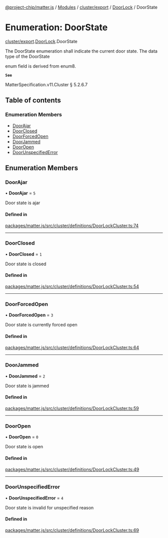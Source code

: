 [@project-chip/matter.js](../README.md) / [Modules](../modules.md) / [cluster/export](../modules/cluster_export.md) / [DoorLock](../modules/cluster_export.DoorLock.md) / DoorState

# Enumeration: DoorState

[cluster/export](../modules/cluster_export.md).[DoorLock](../modules/cluster_export.DoorLock.md).DoorState

The DoorState enumeration shall indicate the current door state. The data type of the DoorState

enum field is derived from enum8.

**`See`**

MatterSpecification.v11.Cluster § 5.2.6.7

## Table of contents

### Enumeration Members

- [DoorAjar](cluster_export.DoorLock.DoorState.md#doorajar)
- [DoorClosed](cluster_export.DoorLock.DoorState.md#doorclosed)
- [DoorForcedOpen](cluster_export.DoorLock.DoorState.md#doorforcedopen)
- [DoorJammed](cluster_export.DoorLock.DoorState.md#doorjammed)
- [DoorOpen](cluster_export.DoorLock.DoorState.md#dooropen)
- [DoorUnspecifiedError](cluster_export.DoorLock.DoorState.md#doorunspecifiederror)

## Enumeration Members

### DoorAjar

• **DoorAjar** = ``5``

Door state is ajar

#### Defined in

[packages/matter.js/src/cluster/definitions/DoorLockCluster.ts:74](https://github.com/project-chip/matter.js/blob/558e12c94a201592c28c7bc0743705360b3e5ca6/packages/matter.js/src/cluster/definitions/DoorLockCluster.ts#L74)

___

### DoorClosed

• **DoorClosed** = ``1``

Door state is closed

#### Defined in

[packages/matter.js/src/cluster/definitions/DoorLockCluster.ts:54](https://github.com/project-chip/matter.js/blob/558e12c94a201592c28c7bc0743705360b3e5ca6/packages/matter.js/src/cluster/definitions/DoorLockCluster.ts#L54)

___

### DoorForcedOpen

• **DoorForcedOpen** = ``3``

Door state is currently forced open

#### Defined in

[packages/matter.js/src/cluster/definitions/DoorLockCluster.ts:64](https://github.com/project-chip/matter.js/blob/558e12c94a201592c28c7bc0743705360b3e5ca6/packages/matter.js/src/cluster/definitions/DoorLockCluster.ts#L64)

___

### DoorJammed

• **DoorJammed** = ``2``

Door state is jammed

#### Defined in

[packages/matter.js/src/cluster/definitions/DoorLockCluster.ts:59](https://github.com/project-chip/matter.js/blob/558e12c94a201592c28c7bc0743705360b3e5ca6/packages/matter.js/src/cluster/definitions/DoorLockCluster.ts#L59)

___

### DoorOpen

• **DoorOpen** = ``0``

Door state is open

#### Defined in

[packages/matter.js/src/cluster/definitions/DoorLockCluster.ts:49](https://github.com/project-chip/matter.js/blob/558e12c94a201592c28c7bc0743705360b3e5ca6/packages/matter.js/src/cluster/definitions/DoorLockCluster.ts#L49)

___

### DoorUnspecifiedError

• **DoorUnspecifiedError** = ``4``

Door state is invalid for unspecified reason

#### Defined in

[packages/matter.js/src/cluster/definitions/DoorLockCluster.ts:69](https://github.com/project-chip/matter.js/blob/558e12c94a201592c28c7bc0743705360b3e5ca6/packages/matter.js/src/cluster/definitions/DoorLockCluster.ts#L69)
